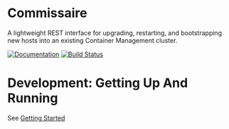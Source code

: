 Commissaire
===========
A lightweight REST interface for upgrading, restarting, and bootstrapping new hosts into an existing Container Management cluster.

[![Documentation](https://readthedocs.org/projects/commissaire/badge/?version=latest)](http://commissaire.readthedocs.org/) [![Build Status](https://travis-ci.org/projectatomic/commissaire.svg)](https://travis-ci.org/projectatomic/commissaire)


Development: Getting Up And Running
===================================
See [Getting Started](http://commissaire.readthedocs.org/en/latest/gettingstarted.html#development-manual)
